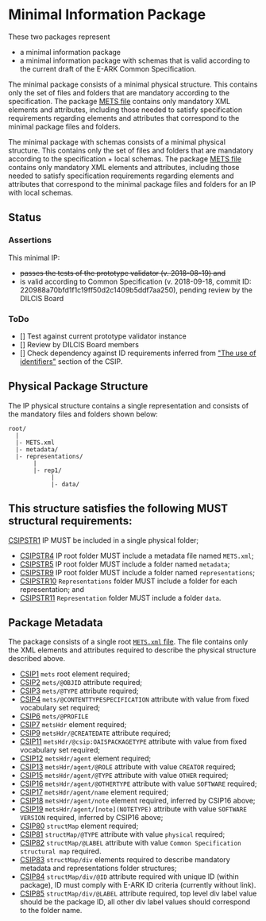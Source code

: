 Minimal Information Package
===========================
These two packages represent 
- a minimal information package 
- a minimal information package with schemas
that is valid according to the current draft of the E-ARK Common Specification. 

The minimal package consists of
a minimal physical structure. This contains only the set of files and folders
that are mandatory according to the specification. The package
[METS file](package/METS.xml) contains only mandatory XML elements and
attributes, including those needed to satisfy specification requirements
regarding elements and attributes that correspond to the minimal package files
and folders.

The minimal package with schemas consists of
a minimal physical structure. This contains only the set of files and folders
that are mandatory according to the specification + local schemas. The package
[METS file](package/METS.xml) contains only mandatory XML elements and
attributes, including those needed to satisfy specification requirements
regarding elements and attributes that correspond to the minimal package files
and folders for an IP with local schemas.

Status
------

### Assertions
This minimal IP:
 * ~~passes the tests of the prototype validator (v. 2018-08-19) and~~
 * is valid according to Common Specification (v. 2018-09-18, commit ID: 220988a70bfd1f1c19ff50d2c1409b5ddf7aa250), pending review by the DILCIS Board

### ToDo
- [] Test against current prototype validator instance
- [] Review by DILCIS Board members
- [] Check dependency against ID requirements inferred from ["The use of identifiers"](https://dilcisboard.github.io/E-ARK-CSIP/specification/implementation/metadata/#the-use-of-identifiers) section of the CSIP.

Physical Package Structure
--------------------------
The IP physical structure contains a single representation and consists of the
mandatory files and folders shown below:
```
root/
  |
  |- METS.xml
  |- metadata/
  |- representations/
       |
       |- rep1/
            |
            |- data/
```
This structure satisfies the following MUST structural requirements:
-
[CSIPSTR1](https://dilcisboard.github.io/E-ARK-CSIP/specification/implementation/structure/#CSIPSTR1)
  IP MUST be included in a single physical folder;
- [CSIPSTR4](https://dilcisboard.github.io/E-ARK-CSIP/specification/implementation/structure/#CSIPSTR4)
  IP root folder MUST include a metadata file named `METS.xml`;
- [CSIPSTR5](https://dilcisboard.github.io/E-ARK-CSIP/specification/implementation/structure/#CSIPSTR5)
  IP root folder MUST include a folder named `metadata`;
- [CSIPSTR9](https://dilcisboard.github.io/E-ARK-CSIP/specification/implementation/structure/#CSIPSTR9)
  IP root folder MUST include a folder named `representations`;
- [CSIPSTR10](https://dilcisboard.github.io/E-ARK-CSIP/specification/implementation/structure/#CSIPSTR10)
  `Representations` folder MUST include a folder for each representation; and
- [CSIPSTR11](https://dilcisboard.github.io/E-ARK-CSIP/specification/implementation/structure/#CSIPSTR11)
 `Representation` folder MUST include a folder `data`.

Package Metadata
----------------
The package consists of a single root [`METS.xml` file](package/METS.xml). The
file contains only the XML elements and attributes required to describe the
physical structure described above.

- [CSIP1](https://dilcisboard.github.io/E-ARK-CSIP/specification/implementation/metadata/#CSIP1)
`mets` root element required;
- [CSIP2](https://dilcisboard.github.io/E-ARK-CSIP/specification/implementation/metadata/#CSIP2)
`mets/@OBJID` attribute required;
- [CSIP3](https://dilcisboard.github.io/E-ARK-CSIP/specification/implementation/metadata/#CSIP3)
`mets/@TYPE` attribute required;
- [CSIP4](https://dilcisboard.github.io/E-ARK-CSIP/specification/implementation/metadata/#CSIP4)
`mets/@CONTENTTYPESPECIFICATION` attribute with value from fixed vocabulary set required;
- [CSIP6](https://dilcisboard.github.io/E-ARK-CSIP/specification/implementation/metadata/#CSIP6)
`mets/@PROFILE`
- [CSIP7](https://dilcisboard.github.io/E-ARK-CSIP/specification/implementation/metadata/#CSIP7)
`metsHdr` element required;
- [CSIP9](https://dilcisboard.github.io/E-ARK-CSIP/specification/implementation/metadata/#CSIP9)
`metsHdr/@CREATEDATE` attribute required;
- [CSIP11](https://dilcisboard.github.io/E-ARK-CSIP/specification/implementation/metadata/#CSIP11)
`metsHdr/@csip:OAISPACKAGETYPE` attribute with value from fixed vocabulary set required;
- [CSIP12](https://dilcisboard.github.io/E-ARK-CSIP/specification/implementation/metadata/#CSIP12)
`metsHdr/agent` element required;
- [CSIP13](https://dilcisboard.github.io/E-ARK-CSIP/specification/implementation/metadata/#CSIP13)
`metsHdr/agent/@ROLE` attribute with value `CREATOR` required;
- [CSIP15](https://dilcisboard.github.io/E-ARK-CSIP/specification/implementation/metadata/#CSIP15)
`metsHdr/agent/@TYPE` attribute with value `OTHER` required;
- [CSIP16](https://dilcisboard.github.io/E-ARK-CSIP/specification/implementation/metadata/#CSIP16)
`metsHdr/agent/@OTHERTYPE` attribute with value `SOFTWARE` required;
- [CSIP17](https://dilcisboard.github.io/E-ARK-CSIP/specification/implementation/metadata/#CSIP17)
`metsHdr/agent/name` element required;
- [CSIP18](https://dilcisboard.github.io/E-ARK-CSIP/specification/implementation/metadata/#CSIP18)
`metsHdr/agent/note` element required, inferred by CSIP16 above;
- [CSIP19](https://dilcisboard.github.io/E-ARK-CSIP/specification/implementation/metadata/#CSIP19)
`metsHdr/agent/[note](NOTETYPE)` attribute with value `SOFTWARE VERSION` required, inferred by CSIP16 above;
- [CSIP80](https://dilcisboard.github.io/E-ARK-CSIP/specification/implemenxtation/metadata/#CSIP80)
`structMap` element required;
- [CSIP81](https://dilcisboard.github.io/E-ARK-CSIP/specification/implementation/metadata/#CSIP81)
`structMap/@TYPE` attribute with value `physical` required;
- [CSIP82](https://dilcisboard.github.io/E-ARK-CSIP/specification/implementation/metadata/#CSIP82)
`structMap/@LABEL` attribute with value `Common Specification structural map` required.
- [CSIP83](https://dilcisboard.github.io/E-ARK-CSIP/specification/implementation/metadata/#CSIP83)
`structMap/div` elements required to describe mandatory metadata and representations folder structures;
- [CSIP84](https://dilcisboard.github.io/E-ARK-CSIP/specification/implementation/metadata/#CSIP83)
`structMap/div/@ID` attribute required with unique ID (within package), ID must comply with E-ARK ID criteria (currently without link).
- [CSIP85](https://dilcisboard.github.io/E-ARK-CSIP/specification/implementation/metadata/#CSIP85)
`structMap/div/@LABEL` attribute required, top level div label value should be the package ID, all other div label values should correspond to the folder name.
